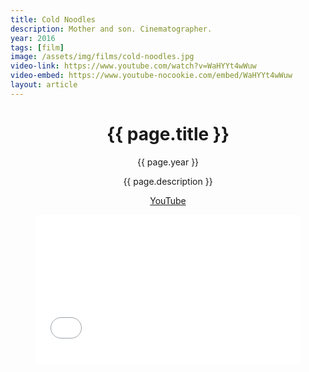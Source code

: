 ```yaml
---
title: Cold Noodles
description: Mother and son. Cinematographer.
year: 2016
tags: [film]
image: /assets/img/films/cold-noodles.jpg
video-link: https://www.youtube.com/watch?v=WaHYYt4wWuw
video-embed: https://www.youtube-nocookie.com/embed/WaHYYt4wWuw
layout: article
---
```


<header class="intro">
    <h1 class="title">{{ page.title }}</h1>
    <p class="year">{{ page.year }}</p>
    <p class="subtitle">{{ page.description }}</p>
    <div class="platforms">
        <a href="{{ page.video-link }}" title="YouTube">YouTube</a>
    </div>
    <figure>
        <div style="padding:56.25% 0 0 0;position:relative;"><iframe src="{{ page.video-embed }}" style="position:absolute;top:0;left:0;width:100%;height:100%;" frameborder="0" allow="accelerometer; autoplay; encrypted-media; gyroscope; picture-in-picture" allowfullscreen></iframe></div>
    </figure>
</header>